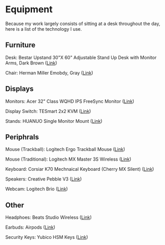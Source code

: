 # Equipment

Because my work largely consists of sitting at a desk throughout the day, here is a list of the technology I use.

## Furniture

Desk: Bestar Upstand 30"X 60" Adjustable Stand Up Desk with Monitor Arms, Dark Brown 
([Link](https://www.bestar.com/product/60w-x-30d-standing-desk-dual-monitor-arm-165870?variation=21))

Chair: Herman Miller Emobdy, Gray 
([Link](https://www.hermanmiller.com/products/seating/office-chairs/embody-chairs/))

## Displays

Monitors: Acer 32" Class WQHD IPS FreeSync Monitor 
([Link](https://www.costco.com/Acer-32%22-Class-WQHD-IPS-FreeSync-Monitor.product.100511548.html))

Display Switch: TESmart 2x2 KVM 
([Link](https://buytesmart.com/products/dual-monitor-2-port-kvm-hdmi-hdmi-4k-60hz-uhd-audio-output-usb-sharing-4x2))

Stands: HUANUO Single Monitor Mount 
([Link](https://www.amazon.com/dp/B08FB7WFCT))

## Periphrals

Mouse (Trackball): Logitech Ergo Trackball Mouse
([Link](https://www.logitech.com/en-us/products/mice/mx-ergo-wireless-trackball-mouse.html))  

Mouse (Traditional): Logitech MX Master 3S Wireless
([Link](https://www.logitech.com/en-us/products/mice/mx-master-3s.html))  

Keyboard: Corsiar K70 Mechnaical Keyboard (Cherry MX Silent)
([Link](https://www.corsair.com/us/en/k70-rgb-gaming-keyboard))

Speakers: Creative Pebble V3
([Link](https://www.amazon.com/dp/B08F57GSJ7))

Webcam: Logitech Brio
([Link](https://www.logitech.com/en-us/products/webcams/brio-4k-hdr-webcam.html))


## Other

Headphoes: Beats Studio Wireless
([Link](https://www.beatsbydre.com/headphones/studio3-wireless))

Earbuds: Airpods
([Link](https://www.apple.com/airpods/))

Security Keys: Yubico HSM Keys
([Link](https://www.yubico.com/))

